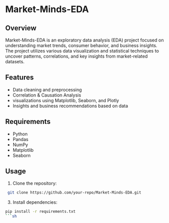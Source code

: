 # Market-Minds-EDA
## Overview
Market-Minds-EDA is an exploratory data analysis (EDA) project focused on understanding market trends, consumer behavior, and business insights. The project utilizes various data visualization and statistical techniques to uncover patterns, correlations, and key insights from market-related datasets.

## Features

- Data cleaning and preprocessing
- Correlation & Causation Analysis 
- visualizations using Matplotlib, Seaborn, and Plotly
- Insights and business recommendations based on data

## Requirements
- Python 
- Pandas
- NumPy
- Matplotlib
- Seaborn


## Usage
1. Clone the repository:
```sh
 git clone https://github.com/your-repo/Market-Minds-EDA.git
```
3. Install dependencies:
```sh
pip install -r requirements.txt
```sh



